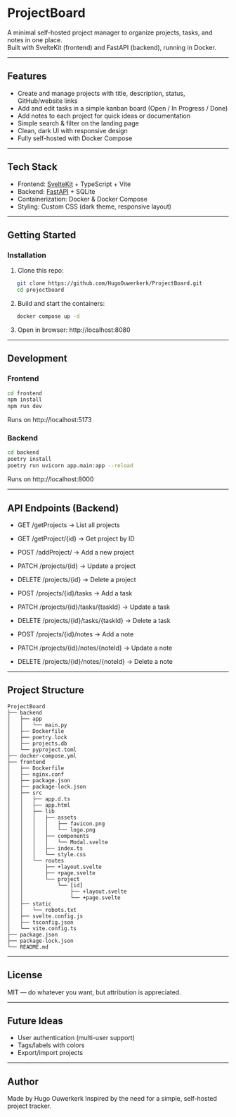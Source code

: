 # ProjectBoard

A minimal self-hosted project manager to organize projects, tasks, and notes in one place.  
Built with SvelteKit (frontend) and FastAPI (backend), running in Docker.

---

## Features

- Create and manage projects with title, description, status, GitHub/website links
- Add and edit tasks in a simple kanban board (Open / In Progress / Done)
- Add notes to each project for quick ideas or documentation
- Simple search & filter on the landing page
- Clean, dark UI with responsive design
- Fully self-hosted with Docker Compose

---

## Tech Stack

- Frontend: [SvelteKit](https://kit.svelte.dev/) + TypeScript + Vite  
- Backend: [FastAPI](https://fastapi.tiangolo.com/) + SQLite  
- Containerization: Docker & Docker Compose  
- Styling: Custom CSS (dark theme, responsive layout)

---

## Getting Started

### Installation

1. Clone this repo:
```bash
   git clone https://github.com/HugoOuwerkerk/ProjectBoard.git
   cd projectboard
```

2. Build and start the containers:
```bash
   docker compose up -d
```

3. Open in browser:
   http://localhost:8080

---

## Development

### Frontend
```bash
cd frontend
npm install
npm run dev
```
Runs on http://localhost:5173

### Backend
```bash
cd backend  
poetry install  
poetry run uvicorn app.main:app --reload  
```
Runs on http://localhost:8000

---

## API Endpoints (Backend)

- GET /getProjects → List all projects  
- GET /getProject/{id} → Get project by ID  
- POST /addProject/ → Add a new project  
- PATCH /projects/{id} → Update a project  
- DELETE /projects/{id} → Delete a project  

- POST /projects/{id}/tasks → Add a task  
- PATCH /projects/{id}/tasks/{taskId} → Update a task  
- DELETE /projects/{id}/tasks/{taskId} → Delete a task  

- POST /projects/{id}/notes → Add a note  
- PATCH /projects/{id}/notes/{noteId} → Update a note  
- DELETE /projects/{id}/notes/{noteId} → Delete a note  

---

## Project Structure

```text
ProjectBoard
├── backend
│   ├── app
│   │   └── main.py
│   ├── Dockerfile
│   ├── poetry.lock
│   ├── projects.db
│   └── pyproject.toml
├── docker-compose.yml
├── frontend
│   ├── Dockerfile
│   ├── nginx.conf
│   ├── package.json
│   ├── package-lock.json
│   ├── src
│   │   ├── app.d.ts
│   │   ├── app.html
│   │   ├── lib
│   │   │   ├── assets
│   │   │   │   ├── favicon.png
│   │   │   │   └── logo.png
│   │   │   ├── components
│   │   │   │   └── Modal.svelte
│   │   │   ├── index.ts
│   │   │   └── style.css
│   │   └── routes
│   │       ├── +layout.svelte
│   │       ├── +page.svelte
│   │       └── project
│   │           └── [id]
│   │               ├── +layout.svelte
│   │               └── +page.svelte
│   ├── static
│   │   └── robots.txt
│   ├── svelte.config.js
│   ├── tsconfig.json
│   └── vite.config.ts
├── package.json
├── package-lock.json
└── README.md
```

---

## License

MIT — do whatever you want, but attribution is appreciated.

---

## Future Ideas

- User authentication (multi-user support)  
- Tags/labels with colors  
- Export/import projects  
---

## Author

Made by Hugo Ouwerkerk
Inspired by the need for a simple, self-hosted project tracker.

